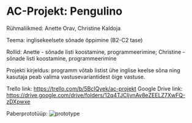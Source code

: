 # AC-Projekt: Pengulino
Rühmaliikmed: Anette Orav, Christine Kaldoja

Teema: inglisekeelsete sõnade õppimine (B2-C2 tase) 

Rollid: Anette - sõnade listi koostamine, programmeerimine;
        Christine - sõnade listi koostamine, programmeerimine

Projekti kirjeldus: programm võtab listist ühe inglise keelse sõna ning kasutaja peab valima vastusevariantidest õige vastuse.

Trello link: https://trello.com/b/5BcIQyek/ac-projekt
Google Drive link: https://drive.google.com/drive/folders/12q4TJCljvnAv8eZEELZ7XwFQ-zDXpwxe

Paberprototüüp:
![prototype](https://user-images.githubusercontent.com/112853180/192325950-0b280f40-c1ed-4e84-9011-62ee53179f51.png)

